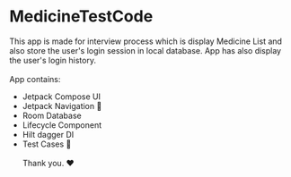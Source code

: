# MedicineTestCode

This app is made for interview process which is display Medicine List and also store the user's login session in local database. App has also display the user's login history.
<br /><br /> App contains:<br />
* Jetpack Compose UI<br />
* Jetpack Navigation :rocket:<br />
* Room Database <br />
* Lifecycle Component<br />
* Hilt dagger DI <br />
* Test Cases :lady_beetle: <br /><br />Thank you. :heart: